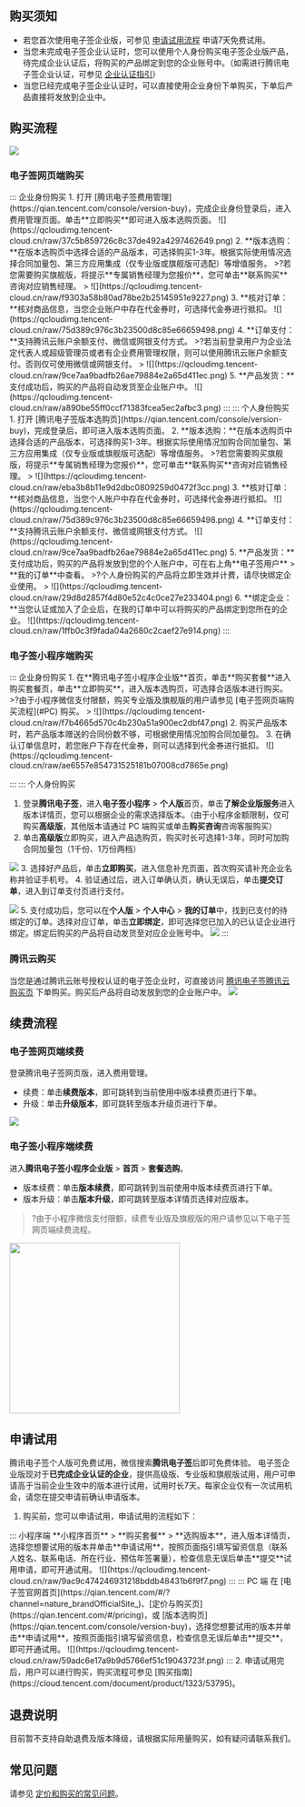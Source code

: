 ## 购买须知
- 若您首次使用电子签企业版，可参见 [申请试用流程](https://cloud.tencent.com/document/product/1323/90309) 申请7天免费试用。
- 当您未完成电子签企业认证时，您可以使用个人身份购买电子签企业版产品，待完成企业认证后，将购买的产品绑定到您的企业账号中。（如需进行腾讯电子签企业认证，可参见 [企业认证指引](https://cloud.tencent.com/document/product/1323/58758)）
- 当您已经完成电子签企业认证时，可以直接使用企业身份下单购买，下单后产品直接将发放到企业中。

## 购买流程
![](https://qcloudimg.tencent-cloud.cn/raw/fba5a0a777674c4c8d3d113e47834c55.png)

[](id:PC)
### 电子签网页端购买
<dx-tabs>
::: 企业身份购买
1. 打开 [腾讯电子签费用管理](https://qian.tencent.com/console/version-buy)，完成企业身份登录后，进入费用管理页面。单击**立即购买**即可进入版本选购页面。
![](https://qcloudimg.tencent-cloud.cn/raw/37c5b859726c8c37de492a4297462649.png)
2. **版本选购：**在版本选购页中选择合适的产品版本，可选择购买1-3年。根据实际使用情况选择合同加量包、第三方应用集成（仅专业版或旗舰版可选配）等增值服务。
>?若您需要购买旗舰版，将提示**专属销售经理为您报价**，您可单击**联系购买**咨询对应销售经理。
>
![](https://qcloudimg.tencent-cloud.cn/raw/f9303a58b80ad78be2b25145951e9227.png)
3. **核对订单：**核对商品信息，当您企业账户中存在代金券时，可选择代金券进行抵扣。
![](https://qcloudimg.tencent-cloud.cn/raw/75d389c976c3b23500d8c85e66659498.png)
4. **订单支付：**支持腾讯云账户余额支付、微信或网银支付方式。
>?若当前登录用户为企业法定代表人或超级管理员或者有企业费用管理权限，则可以使用腾讯云账户余额支付。否则仅可使用微信或网银支付。
>
![](https://qcloudimg.tencent-cloud.cn/raw/9ce7aa9badfb26ae79884e2a65d411ec.png)
5. **产品发货：**支付成功后，购买的产品将自动发货至企业账户中。
![](https://qcloudimg.tencent-cloud.cn/raw/a890be55ff0ccf71383fcea5ec2afbc3.png)
:::
::: 个人身份购买
1. 打开 [腾讯电子签版本选购页](https://qian.tencent.com/console/version-buy)，完成登录后，即可进入版本选购页面。
2. **版本选购：**在版本选购页中选择合适的产品版本，可选择购买1-3年。根据实际使用情况加购合同加量包、第三方应用集成（仅专业版或旗舰版可选配）等增值服务。
>?若您需要购买旗舰版，将提示**专属销售经理为您报价**，您可单击**联系购买**咨询对应销售经理。
>
![](https://qcloudimg.tencent-cloud.cn/raw/eba3b8b11e9d2dbc0809259d0472f3cc.png)
3. **核对订单：**核对商品信息，当您个人账户中存在代金券时，可选择代金券进行抵扣。
![](https://qcloudimg.tencent-cloud.cn/raw/75d389c976c3b23500d8c85e66659498.png)
4. **订单支付：**支持腾讯云账户余额支付、微信或网银支付方式。
![](https://qcloudimg.tencent-cloud.cn/raw/9ce7aa9badfb26ae79884e2a65d411ec.png)
5. **产品发货：**支付成功后，购买的产品将发放到您的个人账户中，可在右上角**电子签用户** > **我的订单**中查看。
>?个人身份购买的产品将立即生效并计费，请尽快绑定企业使用。
>
![](https://qcloudimg.tencent-cloud.cn/raw/29d8d2857f4d80e52c4c0ce27e233404.png)
6. **绑定企业：**当您认证或加入了企业后，在我的订单中可以将购买的产品绑定到您所在的企业。
![](https://qcloudimg.tencent-cloud.cn/raw/1ffb0c3f9fada04a2680c2caef27e914.png)
:::
</dx-tabs>



### 电子签小程序端购买
<dx-tabs>
::: 企业身份购买
1. 在**腾讯电子签小程序企业版**首页，单击**购买套餐**进入购买套餐页，单击**立即购买**，进入版本选购页，可选择合适版本进行购买。
>?由于小程序微信支付限额，购买专业版及旗舰版的用户请参见 [电子签网页端购买流程](#PC) 购买。
>
![](https://qcloudimg.tencent-cloud.cn/raw/f7b4665d570c4b230a51a900ec2dbf47.png)
2. 购买产品版本时，若产品版本赠送的合同份数不够，可根据使用情况加购合同加量包。
3. 在确认订单信息时，若您账户下存在代金券，则可以选择到代金券进行抵扣。
![](https://qcloudimg.tencent-cloud.cn/raw/ae6557e854731525181b07008cd7865e.png)

:::
::: 个人身份购买
1. 登录**腾讯电子签**，进入**电子签小程序** > **个人版**首页，单击**了解企业版服务**进入版本详情页，您可以根据企业的需求选择版本。（由于小程序金额限制，仅可购买**高级版**，其他版本请通过 PC 端购买或单击**购买咨询**咨询客服购买）
2. 单击**高级版**立即购买，进入产品选购页，购买时长可选择1-3年，同时可加购合同加量包（1千份、1万份两档）

![](https://qcloudimg.tencent-cloud.cn/raw/7aaf69da5228ae415c2464c3dee9eff4.png)
3. 选择好产品后，单击**立即购买**，进入信息补充页面，首次购买请补充企业名称并验证手机号。
4. 验证通过后，进入订单确认页，确认无误后，单击**提交订单**，进入到订单支付页进行支付。

![](https://qcloudimg.tencent-cloud.cn/raw/fda847693a98302bd6d26b90b0c84c6f.png)
5. 支付成功后，您可以在**个人版** > **个人中心** > **我的订单**中，找到已支付的待绑定的订单。选择对应订单，单击**立即绑定**，即可选择您已加入的已认证企业进行绑定。绑定后购买的产品将自动发货至对应企业账号中。
![](https://qcloudimg.tencent-cloud.cn/raw/8cff57082cd93fdcb4712cdcdbae217d.png)
:::
</dx-tabs>



### 腾讯云购买
当您是通过腾讯云账号授权认证的电子签企业时，可直接访问 [腾讯电子签腾讯云购买页](https://buy.cloud.tencent.com/ess_product) 下单购买。购买后产品将自动发放到您的企业账户中。
![](https://qcloudimg.tencent-cloud.cn/raw/6d1e6279d622dc17c7395fd9b4d81414.png)


## 续费流程
### 电子签网页端续费
登录腾讯电子签网页版，进入费用管理。
- 续费：单击**续费版本**，即可跳转到当前使用中版本续费页进行下单。
- 升级：单击**升级版本**，即可跳转至版本升级页进行下单。

![](https://qcloudimg.tencent-cloud.cn/raw/064dce50b6ff1ea448fad2537a988a37.png)

### 电子签小程序端续费
进入**腾讯电子签小程序企业版** > **首页** > **套餐选购**。
- 版本续费：单击**版本续费**，即可跳转到当前使用中版本续费页进行下单。
- 版本升级：单击**版本升级**，即可跳转至版本详情页选择对应版本。

>?由于小程序微信支付限额，续费专业版及旗舰版的用户请参见以下电子签网页端续费流程。

<img style="width:300px; max-width: inherit;" src="https://qcloudimg.tencent-cloud.cn/raw/13e627336b2d28878f657479a6ea3132.png" />


## 申请试用
腾讯电子签个人版可免费试用，微信搜索**腾讯电子签**后即可免费体验。
电子签企业版现对于**已完成企业认证的企业**，提供高级版、专业版和旗舰版试用，用户可申请高于当前企业生效中的版本进行试用，试用时长7天。每家企业仅有一次试用机会，请您在提交申请前确认申请版本。
1. 购买前，您可以申请试用，申请试用的流程如下：
<dx-tabs>
::: 小程序端
**小程序首页** > **购买套餐** > **选购版本**，进入版本详情页，选择您想要试用的版本并单击**申请试用**，按照页面指引填写留资信息（联系人姓名、联系电话、所在行业、预估年签署量），检查信息无误后单击**提交**试用申请，即可开通试用。
![](https://qcloudimg.tencent-cloud.cn/raw/9ac9c474246931218bddb48431b6f9f7.png)
:::
::: PC 端
在 [电子签官网首页](https://qian.tencent.com/#/?channel=nature_brandOfficialSite_)、[定价与购买页](https://qian.tencent.com/#/pricing)，或 [版本选购页](https://qian.tencent.com/console/version-buy)，选择您想要试用的版本并单击**申请试用**，按照页面指引填写留资信息，检查信息无误后单击**提交**，即可开通试用。
![](https://qcloudimg.tencent-cloud.cn/raw/59adc6e17a9b9d5766ef51c19043723f.png)
:::
</dx-tabs>
2. 申请试用完后，用户可以进行购买，购买流程可参见 [购买指南](https://cloud.tencent.com/document/product/1323/53795)。



## 退费说明
目前暂不支持自助退费及版本降级，请根据实际用量购买，如有疑问请联系我们。

## 常见问题
请参见 [定价和购买的常见问题](https://cloud.tencent.com/document/product/1323/71859)。

